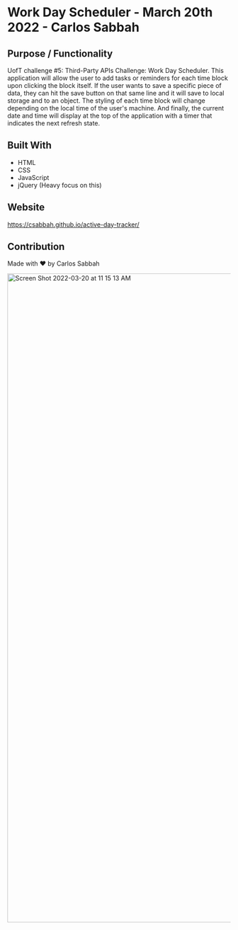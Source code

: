 # Work Day Scheduler - March 20th 2022 - Carlos Sabbah

## Purpose / Functionality

UofT challenge #5: Third-Party APIs Challenge: Work Day Scheduler. This application will allow the user to add tasks or reminders for each time block upon clicking the block itself. If the user wants to save a specific piece of data, they can hit the save button on that same line and it will save to local storage and to an object. The styling of each time block will change depending on the local time of the user's machine. And finally, the current date and time will display at the top of the application with a timer that indicates the next refresh state.

## Built With

- HTML
- CSS
- JavaScript
- jQuery (Heavy focus on this)

## Website

https://csabbah.github.io/active-day-tracker/

## Contribution

Made with ❤️ by Carlos Sabbah

<img width="1466" alt="Screen Shot 2022-03-20 at 11 15 13 AM" src="https://user-images.githubusercontent.com/91699101/159190485-4d4b8cb7-b5d8-4fb3-8772-1ee0d8bdfe9f.png">
